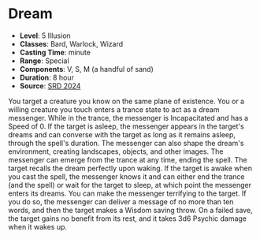 # Dream

- **Level**: 5 Illusion
- **Classes**: Bard, Warlock, Wizard
- **Casting Time**: minute
- **Range**: Special
- **Components**: V, S, M (a handful of sand)
- **Duration**: 8 hour
- **Source**: [SRD 2024](../../../srds/SRD_2024.pdf)

You target a creature you know on the same plane of existence. You or a willing creature you touch enters a trance state to act as a dream messenger. While in the trance, the messenger is Incapacitated and has a Speed of 0. If the target is asleep, the messenger appears in the target's dreams and can converse with the target as long as it remains asleep, through the spell's duration. The messenger can also shape the dream's environment, creating landscapes, objects, and other images. The messenger can emerge from the trance at any time, ending the spell. The target recalls the dream perfectly upon waking. If the target is awake when you cast the spell, the messenger knows it and can either end the trance (and the spell) or wait for the target to sleep, at which point the messenger enters its dreams. You can make the messenger terrifying to the target. If you do so, the messenger can deliver a message of no more than ten words, and then the target makes a Wisdom saving throw. On a failed save, the target gains no benefit from its rest, and it takes 3d6 Psychic damage when it wakes up.

